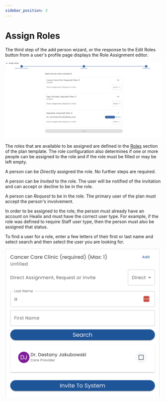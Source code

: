 ```yaml
---
sidebar_position: 3
---
```


# Assign Roles

The third step of the add person wizard, or the response to the Edit Roles button from a user's profile page displays the Role Assignment editor.

![Assign Roles](img/assign-roles.png)

The roles that are available to be assigned are defined in the [Roles](/creating-plans/roles) section of the plan template.  The role configuration also determines if one or more people can be assigned to the role and if the role must be filled or may be left empty.

A person can be *Directly* assigned the role.  No further steps are required. 

A person can be *Invited* to the role.  The user will be notified of the invitation and can accept or decline to be in the role.

A person can *Request* to be in the role.  The primary user of the plan must accept the person's involvement.

In order to be assigned to the role, the person must already have an account on Healix and must have the correct user type.  For example, if the role was defined to require Staff user type, then the person must also be assigned that status.

To find a user for a role, enter a few letters of their first or last name and select search and then select the user you are looking for.

![Search](img/user-search.png)
